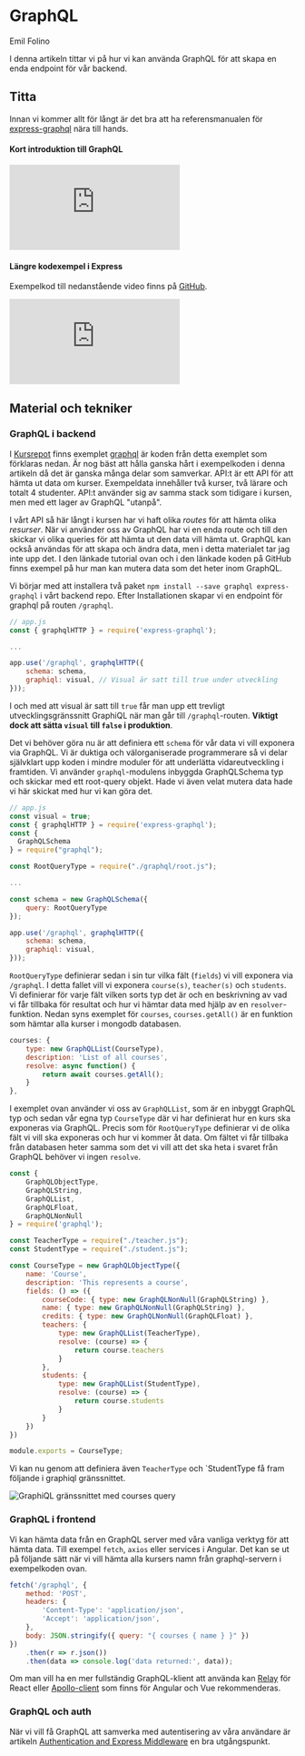 # GraphQL

<p class="author">Emil Folino</p>

I denna artikeln tittar vi på hur vi kan använda GraphQL för att skapa en enda endpoint för vår backend.



## Titta

Innan vi kommer allt för långt är det bra att ha referensmanualen för [express-graphql](https://graphql.org/graphql-js/express-graphql/) nära till hands.



#### Kort introduktion till GraphQL

<div class='embed-container'><iframe src="https://www.youtube.com/embed/eIQh02xuVw4" title="YouTube video player" frameborder="0" allow="accelerometer; autoplay; clipboard-write; encrypted-media; gyroscope; picture-in-picture" allowfullscreen></iframe></div>



#### Längre kodexempel i Express

Exempelkod till nedanstående video finns på [GitHub](https://github.com/WebDevSimplified/Learn-GraphQL).

<div class='embed-container'><iframe src="https://www.youtube.com/embed/ZQL7tL2S0oQ" title="YouTube video player" frameborder="0" allow="accelerometer; autoplay; clipboard-write; encrypted-media; gyroscope; picture-in-picture" allowfullscreen></iframe></div>



## Material och tekniker



### GraphQL i backend

I [Kursrepot](https://github.com/dbwebb-jsramverk/jsramverk) finns exemplet [graphql](https://github.com/dbwebb-jsramverk/jsramverk/tree/master/graphql) är koden från detta exemplet som förklaras nedan. Är nog bäst att hålla ganska hårt i exempelkoden i denna artikeln då det är ganska många delar som samverkar. API:t är ett API för att hämta ut data om kurser. Exempeldata innehåller två kurser, två lärare och totalt 4 studenter. API:t använder sig av samma stack som tidigare i kursen, men med ett lager av GraphQL "utanpå".

I vårt API så här långt i kursen har vi haft olika _routes_ för att hämta olika _resurser_. När vi använder oss av GraphQL har vi en enda route och till den skickar vi olika queries för att hämta ut den data vill hämta ut. GraphQL kan också användas för att skapa och ändra data, men i detta materialet tar jag inte upp det. I den länkade tutorial ovan och i den länkade koden på GitHub finns exempel på hur man kan mutera data som det heter inom GraphQL.

Vi börjar med att installera två paket `npm install --save graphql express-graphql` i vårt backend repo. Efter Installationen skapar vi en endpoint för graphql på routen `/graphql`.

```javascript
// app.js
const { graphqlHTTP } = require('express-graphql');

...

app.use('/graphql', graphqlHTTP({
    schema: schema,
    graphiql: visual, // Visual är satt till true under utveckling
}));
```

I och med att visual är satt till `true` får man upp ett trevligt utvecklingsgränssnitt GraphiQL när man går till `/graphql`-routen. **Viktigt dock att sätta `visual` till `false` i produktion**.

Det vi behöver göra nu är att definiera ett `schema` för vår data vi vill exponera via GraphQL. Vi är duktiga och välorganiserade programmerare så vi delar självklart upp koden i mindre moduler för att underlätta vidareutveckling i framtiden. Vi använder `graphql`-modulens inbyggda GraphQLSchema typ och skickar med ett root-query objekt. Hade vi även velat mutera data hade vi här skickat med hur vi kan göra det.

```javascript
// app.js
const visual = true;
const { graphqlHTTP } = require('express-graphql');
const {
  GraphQLSchema
} = require("graphql");

const RootQueryType = require("./graphql/root.js");

...

const schema = new GraphQLSchema({
    query: RootQueryType
});

app.use('/graphql', graphqlHTTP({
    schema: schema,
    graphiql: visual,
}));
```

`RootQueryType` definierar sedan i sin tur vilka fält (`fields`) vi vill exponera via `/graphql`. I detta fallet vill vi exponera `course(s)`, `teacher(s)` och `students`. Vi definierar för varje fält vilken sorts typ det är och en beskrivning av vad vi får tillbaka för resultat och hur vi hämtar data med hjälp av en `resolver`-funktion. Nedan syns exemplet för `courses`, `courses.getAll()` är en funktion som hämtar alla kurser i mongodb databasen.

```javascript
courses: {
    type: new GraphQLList(CourseType),
    description: 'List of all courses',
    resolve: async function() {
        return await courses.getAll();
    }
},
```

I exemplet ovan använder vi oss av `GraphQLList`, som är en inbyggt GraphQL typ och sedan vår egna typ `CourseType` där vi har definierat hur en kurs ska exponeras via GraphQL. Precis som för `RootQueryType` definierar vi de olika fält vi vill ska exponeras och hur vi kommer åt data. Om fältet vi får tillbaka från databasen heter samma som det vi vill att det ska heta i svaret från GraphQL behöver vi ingen `resolve`.

```javascript
const {
    GraphQLObjectType,
    GraphQLString,
    GraphQLList,
    GraphQLFloat,
    GraphQLNonNull
} = require('graphql');

const TeacherType = require("./teacher.js");
const StudentType = require("./student.js");

const CourseType = new GraphQLObjectType({
    name: 'Course',
    description: 'This represents a course',
    fields: () => ({
        courseCode: { type: new GraphQLNonNull(GraphQLString) },
        name: { type: new GraphQLNonNull(GraphQLString) },
        credits: { type: new GraphQLNonNull(GraphQLFloat) },
        teachers: {
            type: new GraphQLList(TeacherType),
            resolve: (course) => {
                return course.teachers
            }
        },
        students: {
            type: new GraphQLList(StudentType),
            resolve: (course) => {
                return course.students
            }
        }
    })
})

module.exports = CourseType;
```

Vi kan nu genom att definiera även `TeacherType` och `StudentType få fram följande i graphiql gränssnittet.

![GraphiQL gränssnittet med courses query](https://dbwebb.se/img/jsramverk/graphiql.png)




### GraphQL i frontend

Vi kan hämta data från en GraphQL server med våra vanliga verktyg för att hämta data. Till exempel `fetch`, `axios` eller services i Angular. Det kan se ut på följande sätt när vi vill hämta alla kursers namn från graphql-servern i exempelkoden ovan.

```javascript
fetch('/graphql', {
    method: 'POST',
    headers: {
        'Content-Type': 'application/json',
        'Accept': 'application/json',
    },
    body: JSON.stringify({ query: "{ courses { name } }" })
})
    .then(r => r.json())
    .then(data => console.log('data returned:', data));
```

Om man vill ha en mer fullständig GraphQL-klient att använda kan [Relay](https://relay.dev/) för React eller [Apollo-client](https://www.apollographql.com/docs/react/#community-integrations) som finns för Angular och Vue rekommenderas.



### GraphQL och auth

När vi vill få GraphQL att samverka med autentisering av våra användare är artikeln [Authentication and Express Middleware](https://graphql.org/graphql-js/authentication-and-express-middleware/) en bra utgångspunkt.
